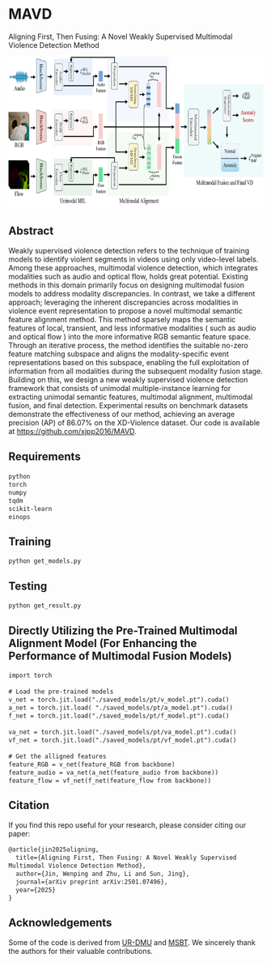 # MAVD
 Aligning First, Then Fusing: A Novel Weakly Supervised Multimodal Violence Detection Method


 <p align="center">
    <img src=img.png width="800" height="300"/>
</p>


## Abstract
Weakly supervised violence detection refers to the technique of training models to identify violent segments in videos using only video-level labels. Among these approaches, multimodal violence detection, which integrates modalities such as audio and optical flow, holds great potential. Existing methods in this domain primarily focus on designing multimodal fusion models to address modality discrepancies. In contrast, we take a different approach; leveraging the inherent discrepancies across modalities in violence event representation to propose a novel multimodal semantic feature alignment method. This method sparsely maps the semantic features of local, transient, and less informative modalities ( such as audio and optical flow ) into the more informative RGB semantic feature space. Through an iterative process, the method identifies the suitable no-zero feature matching subspace and aligns the modality-specific event representations based on this subspace, enabling the full exploitation of information from all modalities during the subsequent modality fusion stage. Building on this, we design a new weakly supervised violence detection framework that consists of unimodal multiple-instance learning for extracting unimodal semantic features, multimodal alignment, multimodal fusion, and final detection. Experimental results on benchmark datasets demonstrate the effectiveness of our method, achieving an average precision (AP) of 86.07% on the XD-Violence dataset. Our code is available at https://github.com/xjpp2016/MAVD.

## Requirements  

    python
    torch
    numpy
    tqdm
    scikit-learn
    einops


## Training

    python get_models.py 

## Testing

    python get_result.py

## Directly Utilizing the Pre-Trained Multimodal Alignment Model (For Enhancing the Performance of Multimodal Fusion Models)

    import torch

    # Load the pre-trained models
    v_net = torch.jit.load("./saved_models/pt/v_model.pt").cuda()
    a_net = torch.jit.load( "./saved_models/pt/a_model.pt").cuda()
    f_net = torch.jit.load("./saved_models/pt/f_model.pt").cuda()

    va_net = torch.jit.load("./saved_models/pt/va_model.pt").cuda()
    vf_net = torch.jit.load("./saved_models/pt/vf_model.pt").cuda()

    # Get the alligned features
    feature_RGB = v_net(feature_RGB from backbone)
    feature_audio = va_net(a_net(feature_audio from backbone))
    feature_flow = vf_net(f_net(feature_flow from backbone))

## Citation
If you find this repo useful for your research, please consider citing our paper:
```
@article{jin2025aligning,
  title={Aligning First, Then Fusing: A Novel Weakly Supervised Multimodal Violence Detection Method},
  author={Jin, Wenping and Zhu, Li and Sun, Jing},
  journal={arXiv preprint arXiv:2501.07496},
  year={2025}
}
```

## Acknowledgements
Some of the code is derived from [UR-DMU](https://github.com/henrryzh1/UR-DMU) and [MSBT](https://github.com/shengyangsun/MSBT). We sincerely thank the authors for their valuable contributions.